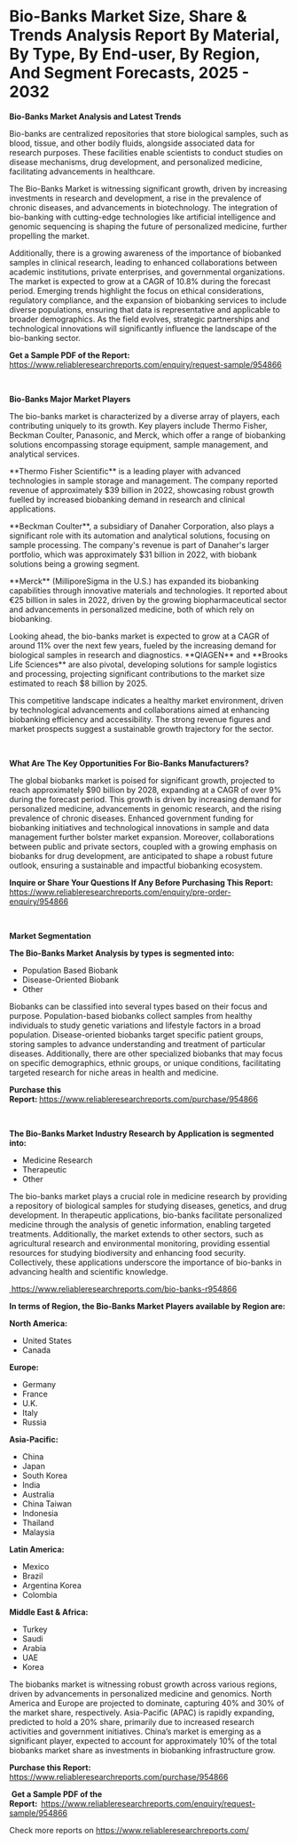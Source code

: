 <p><h1>Bio-Banks Market Size, Share & Trends Analysis Report By Material, By Type, By End-user, By Region, And Segment Forecasts, 2025 - 2032</h1></p><p><strong>Bio-Banks Market Analysis and Latest Trends</strong></p>
<p><p>Bio-banks are centralized repositories that store biological samples, such as blood, tissue, and other bodily fluids, alongside associated data for research purposes. These facilities enable scientists to conduct studies on disease mechanisms, drug development, and personalized medicine, facilitating advancements in healthcare. </p><p>The Bio-Banks Market is witnessing significant growth, driven by increasing investments in research and development, a rise in the prevalence of chronic diseases, and advancements in biotechnology. The integration of bio-banking with cutting-edge technologies like artificial intelligence and genomic sequencing is shaping the future of personalized medicine, further propelling the market. </p><p>Additionally, there is a growing awareness of the importance of biobanked samples in clinical research, leading to enhanced collaborations between academic institutions, private enterprises, and governmental organizations. The market is expected to grow at a CAGR of 10.8% during the forecast period. Emerging trends highlight the focus on ethical considerations, regulatory compliance, and the expansion of biobanking services to include diverse populations, ensuring that data is representative and applicable to broader demographics. As the field evolves, strategic partnerships and technological innovations will significantly influence the landscape of the bio-banking sector.</p></p>
<p><strong>Get a Sample PDF of the Report:&nbsp;</strong> <a href="https://www.reliableresearchreports.com/enquiry/request-sample/954866?utm_campaign=102&utm_medium=2&utm_source=Github&utm_content=ia&utm_term=03032025&utm_id=bio-banks">https://www.reliableresearchreports.com/enquiry/request-sample/954866</a></p>
<p>&nbsp;</p>
<p><strong>Bio-Banks Major Market Players</strong></p>
<p><p>The bio-banks market is characterized by a diverse array of players, each contributing uniquely to its growth. Key players include Thermo Fisher, Beckman Coulter, Panasonic, and Merck, which offer a range of biobanking solutions encompassing storage equipment, sample management, and analytical services.</p><p>**Thermo Fisher Scientific** is a leading player with advanced technologies in sample storage and management. The company reported revenue of approximately $39 billion in 2022, showcasing robust growth fuelled by increased biobanking demand in research and clinical applications.</p><p>**Beckman Coulter**, a subsidiary of Danaher Corporation, also plays a significant role with its automation and analytical solutions, focusing on sample processing. The company's revenue is part of Danaher's larger portfolio, which was approximately $31 billion in 2022, with biobank solutions being a growing segment.</p><p>**Merck** (MilliporeSigma in the U.S.) has expanded its biobanking capabilities through innovative materials and technologies. It reported about €25 billion in sales in 2022, driven by the growing biopharmaceutical sector and advancements in personalized medicine, both of which rely on biobanking.</p><p>Looking ahead, the bio-banks market is expected to grow at a CAGR of around 11% over the next few years, fueled by the increasing demand for biological samples in research and diagnostics. **QIAGEN** and **Brooks Life Sciences** are also pivotal, developing solutions for sample logistics and processing, projecting significant contributions to the market size estimated to reach $8 billion by 2025.</p><p>This competitive landscape indicates a healthy market environment, driven by technological advancements and collaborations aimed at enhancing biobanking efficiency and accessibility. The strong revenue figures and market prospects suggest a sustainable growth trajectory for the sector.</p></p>
<p>&nbsp;</p>
<p><strong>What Are The Key Opportunities For Bio-Banks Manufacturers?</strong></p>
<p><p>The global biobanks market is poised for significant growth, projected to reach approximately $90 billion by 2028, expanding at a CAGR of over 9% during the forecast period. This growth is driven by increasing demand for personalized medicine, advancements in genomic research, and the rising prevalence of chronic diseases. Enhanced government funding for biobanking initiatives and technological innovations in sample and data management further bolster market expansion. Moreover, collaborations between public and private sectors, coupled with a growing emphasis on biobanks for drug development, are anticipated to shape a robust future outlook, ensuring a sustainable and impactful biobanking ecosystem.</p></p>
<p><strong>Inquire or Share Your Questions If Any Before Purchasing This Report:</strong> <a href="https://www.reliableresearchreports.com/enquiry/pre-order-enquiry/954866?utm_campaign=102&utm_medium=2&utm_source=Github&utm_content=ia&utm_term=03032025&utm_id=bio-banks">https://www.reliableresearchreports.com/enquiry/pre-order-enquiry/954866</a></p>
<p>&nbsp;</p>
<p><strong>Market Segmentation</strong></p>
<p><strong>The Bio-Banks Market Analysis by types is segmented into:</strong></p>
<p><ul><li>Population Based Biobank</li><li>Disease-Oriented Biobank</li><li>Other</li></ul></p>
<p><p>Biobanks can be classified into several types based on their focus and purpose. Population-based biobanks collect samples from healthy individuals to study genetic variations and lifestyle factors in a broad population. Disease-oriented biobanks target specific patient groups, storing samples to advance understanding and treatment of particular diseases. Additionally, there are other specialized biobanks that may focus on specific demographics, ethnic groups, or unique conditions, facilitating targeted research for niche areas in health and medicine.</p></p>
<p><strong>Purchase this Report:&nbsp;</strong><a href="https://www.reliableresearchreports.com/purchase/954866?utm_campaign=102&utm_medium=2&utm_source=Github&utm_content=ia&utm_term=03032025&utm_id=bio-banks">https://www.reliableresearchreports.com/purchase/954866</a></p>
<p>&nbsp;</p>
<p><strong>The Bio-Banks Market Industry Research by Application is segmented into:</strong></p>
<p><ul><li>Medicine Research</li><li>Therapeutic</li><li>Other</li></ul></p>
<p><p>The bio-banks market plays a crucial role in medicine research by providing a repository of biological samples for studying diseases, genetics, and drug development. In therapeutic applications, bio-banks facilitate personalized medicine through the analysis of genetic information, enabling targeted treatments. Additionally, the market extends to other sectors, such as agricultural research and environmental monitoring, providing essential resources for studying biodiversity and enhancing food security. Collectively, these applications underscore the importance of bio-banks in advancing health and scientific knowledge.</p></p>
<p><a href="https://www.reliableresearchreports.com/bio-banks-r954866?utm_campaign=102&utm_medium=2&utm_source=Github&utm_content=ia&utm_term=03032025&utm_id=bio-banks">&nbsp;https://www.reliableresearchreports.com/bio-banks-r954866</a></p>
<p><strong>In terms of Region, the Bio-Banks Market Players available by Region are:</strong></p>
<p>
    <p> <strong> North America: </strong>
        <ul>
            <li>United States</li>
            <li>Canada</li>
        </ul>
        </p> 
    <p> <strong> Europe: </strong>
        <ul>
            <li>Germany</li>
            <li>France</li>
            <li>U.K.</li>
            <li>Italy</li>
            <li>Russia</li>
        </ul>
        </p> 
    <p> <strong> Asia-Pacific: </strong>
        <ul>
            <li>China</li>
            <li>Japan</li>
            <li>South Korea</li>
            <li>India</li>
            <li>Australia</li>
            <li>China Taiwan</li>
            <li>Indonesia</li>
            <li>Thailand</li>
            <li>Malaysia</li>
        </ul>
        </p> 
    <p> <strong> Latin America: </strong>
        <ul>
            <li>Mexico</li>
            <li>Brazil</li>
            <li>Argentina Korea</li>
            <li>Colombia</li>
        </ul>
        </p> 
    <p> <strong> Middle East & Africa: </strong>
        <ul>
            <li>Turkey</li>
            <li>Saudi</li>
            <li>Arabia</li>
            <li>UAE</li>
            <li>Korea</li>
        </ul>
    </p>
    </p>
<p><p>The biobanks market is witnessing robust growth across various regions, driven by advancements in personalized medicine and genomics. North America and Europe are projected to dominate, capturing 40% and 30% of the market share, respectively. Asia-Pacific (APAC) is rapidly expanding, predicted to hold a 20% share, primarily due to increased research activities and government initiatives. China’s market is emerging as a significant player, expected to account for approximately 10% of the total biobanks market share as investments in biobanking infrastructure grow.</p></p>
<p><strong>Purchase this Report: </strong><a href="https://www.reliableresearchreports.com/purchase/954866?utm_campaign=102&utm_medium=2&utm_source=Github&utm_content=ia&utm_term=03032025&utm_id=bio-banks">https://www.reliableresearchreports.com/purchase/954866</a></p>
<p>&nbsp;<strong>Get a Sample PDF of the Report:&nbsp;&nbsp;</strong><a href="https://www.reliableresearchreports.com/enquiry/request-sample/954866?utm_campaign=102&utm_medium=2&utm_source=Github&utm_content=ia&utm_term=03032025&utm_id=bio-banks">https://www.reliableresearchreports.com/enquiry/request-sample/954866</a></p>
<p><strong></strong></p>
<p>Check more reports on <a href="https://www.reliableresearchreports.com/?utm_campaign=102&utm_medium=2&utm_source=Github&utm_content=ia&utm_term=03032025&utm_id=bio-banks">https://www.reliableresearchreports.com/</a></p>